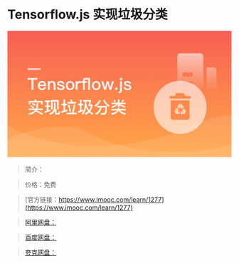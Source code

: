 # Tensorflow.js 实现垃圾分类

![img](../../assets/5fe4431000012a0905400304.jpg)

> 简介：

> 价格：免费

> [官方链接：https://www.imooc.com/learn/1277](https://www.imooc.com/learn/1277)

> [阿里网盘：]()

> [百度网盘：]()

> [夸克网盘：]()
